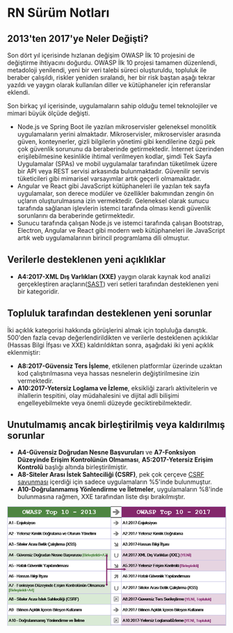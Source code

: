# RN Sürüm Notları

## 2013'ten 2017'ye Neler Değişti?

Son dört yıl içerisinde hızlanan değişim OWASP İlk 10 projesini de değiştirme ihtiyacını doğurdu. OWASP İlk 10 projesi tamamen düzenlendi, metadoloji yenilendi, yeni bir veri talebi süreci oluşturuldu, topluluk ile beraber çalışıldı, riskler yeniden sıralandı, her bir risk baştan aşağı tekrar yazıldı ve yaygın olarak kullanılan diller ve kütüphaneler için referanslar eklendi.

Son birkaç yıl içerisinde, uygulamaların sahip olduğu temel teknolojiler ve mimari büyük ölçüde değişti.

* Node.js ve Spring Boot ile yazılan mikroservisler geleneksel monolitik uygulamaların yerini almaktadır. Mikroservisler, mikroservisler arasında güven, konteynerler, gizli bilgilerin yönetimi gibi kendilerine özgü pek çok güvenlik sorununu da beraberinde getirmektedir. İnternet üzerinden erişilebilmesine kesinlikle ihtimal verilmeyen kodlar, şimdi Tek Sayfa Uygulamalar (SPAs) ve mobil uygulamalar tarafından tüketilmek üzere bir API veya REST servisi arkasında bulunmaktadır. Güvenilir servis tüketicileri gibi mimarisel varsayımlar artık geçerli olmamaktadır.
* Angular ve React gibi JavaScript kütüphaneleri ile yazılan tek sayfa uygulamalar, son derece modüler ve özellikler bakımından zengin ön uçların oluşturulmasına izin vermektedir. Geleneksel olarak sunucu tarafında sağlanan işlevlerin istemci tarafında olması kendi güvenlik sorunlarını da beraberinde getirmektedir.
* Sunucu tarafında çalışan Node.js ve istemci tarafında çalışan Bootstrap, Electron, Angular ve React gibi modern web kütüphaneleri ile JavaScript artık web uygulamalarının birincil programlama dili olmuştur.

## Verilerle desteklenen yeni açıklıklar

* **A4:2017-XML Dış Varlıkları (XXE)** yaygın olarak kaynak kod analizi gerçekleştiren araçların([SAST](https://www.owasp.org/index.php/Source_Code_Analysis_Tools)) veri setleri tarafından desteklenen yeni bir kategoridir. 

## Topluluk tarafından desteklenen yeni sorunlar

İki açıklık kategorisi hakkında görüşlerini almak için topluluğa danıştık. 500'den fazla cevap değerlendirildikten ve verilerle desteklenen açıklıklar (Hassas Bilgi İfşası ve XXE) kaldırıldıktan sonra, aşağıdaki iki yeni açıklık eklenmiştir:
* **A8:2017-Güvensiz Ters İşleme**, etkilenen platformlar üzerinde uzaktan kod çalıştırılmasına veya hassas nesnelerin değiştirilmesine izin vermektedir.
* **A10:2017-Yetersiz Loglama ve İzleme**, eksikliği zararlı aktivitelerin ve ihlallerin tespitini, olay müdahalesini ve dijital adli bilişimi engelleyebilmekte veya önemli düzeyde geciktirebilmektedir.

## Unutulmamış ancak birleştirilmiş veya kaldırılmış sorunlar

* **A4-Güvensiz Doğrudan Nesne Başvuruları** ve **A7-Fonksiyon Düzeyinde Erişim Kontrolünün Olmaması**, **A5:2017-Yetersiz Erişim Kontrolü** başlığı altında birleştirilmiştir.
* **A8-Siteler Arası İstek Sahteciliği (CSRF)**, pek çok çerçeve [CSRF savunması](https://www.owasp.org/index.php/Cross-Site_Request_Forgery_(CSRF)) içerdiği için sadece uygulamaların %5'inde bulunmuştur.
* **A10-Doğrulanmamış Yönlendirme ve İletmeler**, uygulamaların %8'inde bulunmasına rağmen, XXE tarafından liste dışı bırakılmıştır.

![0x06-release-notes-1](images/0x06-release-notes-1.png)
